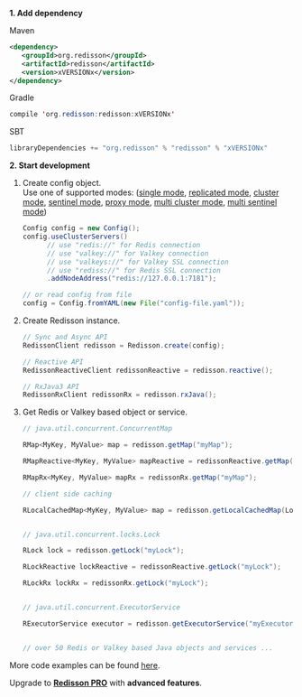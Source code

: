**1. Add dependency**

Maven  

```xml
<dependency>
   <groupId>org.redisson</groupId>
   <artifactId>redisson</artifactId>
   <version>xVERSIONx</version>
</dependency>  
```

Gradle  

```java
compile 'org.redisson:redisson:xVERSIONx'  
```

SBT  

```java
libraryDependencies += "org.redisson" % "redisson" % "xVERSIONx"
```

**2. Start development**

1. Create config object.  
Use one of supported modes: ([single mode](configuration.md/#single-mode),
[replicated mode](configuration.md/#replicated-mode),
[cluster mode](configuration.md/#cluster-mode),
[sentinel mode](configuration.md/#sentinel-mode),
[proxy mode](configuration.md/#proxy-mode),
[multi cluster mode](configuration.md/#multi-cluster-mode), 
[multi sentinel mode](configuration.md/#multi-sentinel-mode))
   ```java
   Config config = new Config();
   config.useClusterServers()
         // use "redis://" for Redis connection
         // use "valkey://" for Valkey connection
         // use "valkeys://" for Valkey SSL connection
         // use "rediss://" for Redis SSL connection
         .addNodeAddress("redis://127.0.0.1:7181");

   // or read config from file
   config = Config.fromYAML(new File("config-file.yaml")); 
   ```

2. Create Redisson instance.
   ```java
   // Sync and Async API
   RedissonClient redisson = Redisson.create(config);

   // Reactive API
   RedissonReactiveClient redissonReactive = redisson.reactive();

   // RxJava3 API
   RedissonRxClient redissonRx = redisson.rxJava();
   ```

3. Get Redis or Valkey based object or service.
   ```java
   // java.util.concurrent.ConcurrentMap

   RMap<MyKey, MyValue> map = redisson.getMap("myMap");

   RMapReactive<MyKey, MyValue> mapReactive = redissonReactive.getMap("myMap");

   RMapRx<MyKey, MyValue> mapRx = redissonRx.getMap("myMap");

   // client side caching

   RLocalCachedMap<MyKey, MyValue> map = redisson.getLocalCachedMap(LocalCachedMapOptions.<MyKey, MyValue>name("myMap"));


   // java.util.concurrent.locks.Lock

   RLock lock = redisson.getLock("myLock");

   RLockReactive lockReactive = redissonReactive.getLock("myLock");

   RLockRx lockRx = redissonRx.getLock("myLock");


   // java.util.concurrent.ExecutorService

   RExecutorService executor = redisson.getExecutorService("myExecutorService");


   // over 50 Redis or Valkey based Java objects and services ...
   ```

More code examples can be found [here](https://github.com/redisson/redisson-examples).

Upgrade to __[Redisson PRO](https://redisson.pro)__ with **advanced features**.